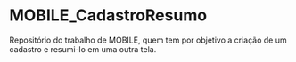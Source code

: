 # MOBILE_CadastroResumo
Repositório do trabalho de MOBILE, quem tem por objetivo a criação de um cadastro e resumi-lo em uma outra tela.
